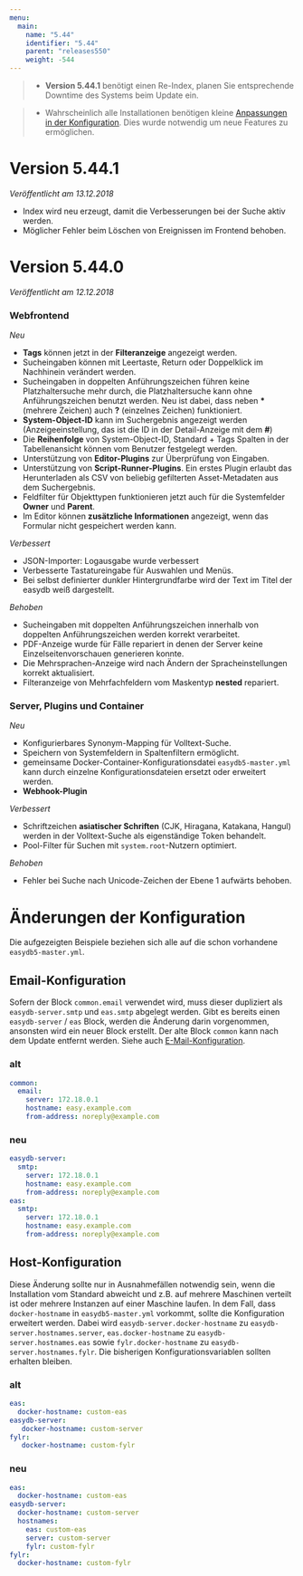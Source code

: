 ```yaml
---
menu:
  main:
    name: "5.44"
    identifier: "5.44"
    parent: "releases550"
    weight: -544
---
```


> * **Version 5.44.1** benötigt einen Re-Index, planen Sie entsprechende Downtime des Systems beim Update ein.

> * Wahrscheinlich alle Installationen benötigen kleine [Anpassungen in der Konfiguration](#änderungen-der-konfiguration). Dies wurde notwendig um neue Features zu ermöglichen. 

# Version 5.44.1

*Veröffentlicht am 13.12.2018*

* Index wird neu erzeugt, damit die Verbesserungen bei der Suche aktiv werden.
* Möglicher Fehler beim Löschen von Ereignissen im Frontend behoben.

# Version 5.44.0

*Veröffentlicht am 12.12.2018*

### Webfrontend

*Neu*

* **Tags** können jetzt in der **Filteranzeige** angezeigt werden.
* Sucheingaben können mit Leertaste, Return oder Doppelklick im Nachhinein verändert werden.
* Sucheingaben in doppelten Anführungszeichen führen keine Platzhaltersuche mehr durch, die Platzhaltersuche kann ohne Anführungszeichen benutzt werden. Neu ist dabei, dass neben **\*** (mehrere Zeichen) auch **?** (einzelnes Zeichen) funktioniert.
* **System-Object-ID** kann im Suchergebnis angezeigt werden (Anzeigeeinstellung, das ist die ID in der Detail-Anzeige mit dem **#**)
* Die **Reihenfolge** von System-Object-ID, Standard + Tags Spalten in der Tabellenansicht können vom Benutzer festgelegt werden.
* Unterstützung von **Editor-Plugins** zur Überprüfung von Eingaben.
* Unterstützung von **Script-Runner-Plugins**. Ein erstes Plugin erlaubt das Herunterladen als CSV von beliebig gefilterten Asset-Metadaten aus dem Suchergebnis.
* Feldfilter für Objekttypen funktionieren jetzt auch für die Systemfelder **Owner** und **Parent**.
* Im Editor können **zusätzliche Informationen** angezeigt, wenn das Formular nicht gespeichert werden kann.

*Verbessert*

* JSON-Importer: Logausgabe wurde verbessert
* Verbesserte Tastatureingabe für Auswahlen und Menüs.
* Bei selbst definierter dunkler Hintergrundfarbe wird der Text im Titel der easydb weiß dargestellt.

*Behoben*

* Sucheingaben mit doppelten Anführungszeichen innerhalb von doppelten Anführungszeichen werden korrekt verarbeitet.
* PDF-Anzeige wurde für Fälle repariert in denen der Server keine Einzelseitenvorschauen generieren konnte.
* Die Mehrsprachen-Anzeige wird nach Ändern der Spracheinstellungen korrekt aktualisiert.
* Filteranzeige von Mehrfachfeldern vom Maskentyp **nested** repariert.

### Server, Plugins und Container

*Neu*

* Konfigurierbares Synonym-Mapping für Volltext-Suche.
* Speichern von Systemfeldern in Spaltenfiltern ermöglicht.
* gemeinsame Docker-Container-Konfigurationsdatei `easydb5-master.yml` kann durch einzelne Konfigurationsdateien ersetzt oder erweitert werden.
* **Webhook-Plugin**

*Verbessert*

* Schriftzeichen **asiatischer Schriften** (CJK, Hiragana, Katakana, Hangul) werden in der Volltext-Suche als eigenständige Token behandelt.
* Pool-Filter für Suchen mit `system.root`-Nutzern optimiert.

*Behoben*

* Fehler bei Suche nach Unicode-Zeichen der Ebene 1 aufwärts behoben.


# Änderungen der Konfiguration

Die aufgezeigten Beispiele beziehen sich alle auf die schon vorhandene `easydb5-master.yml`.

## Email-Konfiguration

Sofern der Block `common.email` verwendet wird, muss dieser dupliziert als `easydb-server.smtp` und `eas.smtp` abgelegt werden. Gibt es bereits einen `easydb-server` / `eas` Block, werden die Änderung darin vorgenommen, ansonsten wird ein neuer Block erstellt. Der alte Block `common` kann nach dem Update entfernt werden. Siehe auch [E-Mail-Konfiguration](/en/sysadmin/konfiguration/recipes/email).

### alt

````yaml
common:
  email:
    server: 172.18.0.1
    hostname: easy.example.com
    from-address: noreply@example.com
````

### neu

````yaml
easydb-server:
  smtp:
    server: 172.18.0.1
    hostname: easy.example.com
    from-address: noreply@example.com
eas:
  smtp:
    server: 172.18.0.1
    hostname: easy.example.com
    from-address: noreply@example.com
````
## Host-Konfiguration

Diese Änderung sollte nur in Ausnahmefällen notwendig sein, wenn die Installation vom Standard abweicht und z.B. auf mehrere Maschinen verteilt ist oder mehrere Instanzen auf einer Maschine laufen. In dem Fall, dass `docker-hostname` in `easydb5-master.yml` vorkommt, sollte die Konfiguration erweitert werden. Dabei wird `easydb-server.docker-hostname` zu `easydb-server.hostnames.server`, `eas.docker-hostname` zu `easydb-server.hostnames.eas` sowie `fylr.docker-hostname` zu `easydb-server.hostnames.fylr`. Die bisherigen Konfigurationsvariablen sollten erhalten bleiben.

### alt

````yml
eas:
  docker-hostname: custom-eas
easydb-server:
   docker-hostname: custom-server
fylr:
   docker-hostname: custom-fylr
````
### neu

````yaml
eas:
  docker-hostname: custom-eas
easydb-server:
  docker-hostname: custom-server
  hostnames:
    eas: custom-eas
    server: custom-server
    fylr: custom-fylr
fylr:
  docker-hostname: custom-fylr
````

